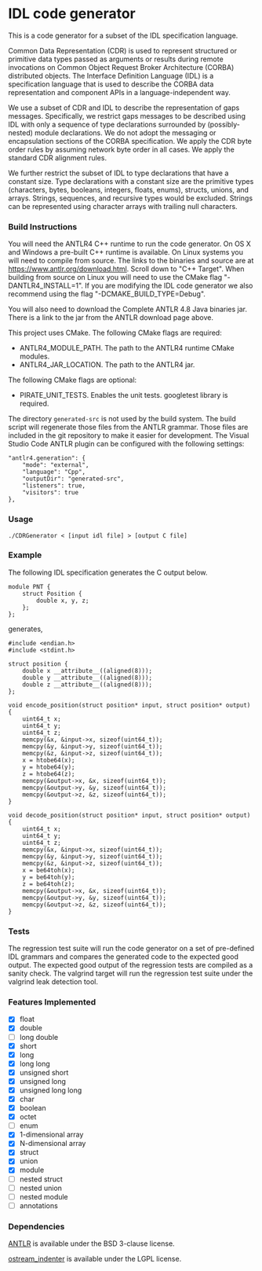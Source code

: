 # IDL code generator

This is a code generator for a subset of the IDL specification language.

Common Data Representation (CDR) is used to represent structured or primitive
data types passed as arguments or results during remote invocations on Common
Object Request Broker Architecture (CORBA) distributed objects. The Interface
Definition Language (IDL) is a specification language that is used to describe
the CORBA data representation and component APIs in a language-independent way.

We use a subset of CDR and IDL to describe the representation of gaps messages.
Specifically, we restrict gaps messages to be described using IDL with only a
sequence of type declarations surrounded by (possibly-nested) module declarations.
We do not adopt the messaging or encapsulation sections of the CORBA specification.
We apply the CDR byte order rules by assuming network byte order in all cases.
We apply the standard CDR alignment rules.

We further restrict the subset of IDL to type declarations that have a constant size.
Type declarations with a constant size are the primitive types (characters, bytes,
booleans, integers, floats, enums), structs, unions, and arrays. Strings, sequences,
and recursive types would be excluded. Strings can be represented using character
arrays with trailing null characters.

### Build Instructions

You will need the ANTLR4 C++ runtime to run the code generator.
On OS X and Windows a pre-built C++ runtime is available. On Linux
systems you will need to compile from source. The links to the
binaries and source are at https://www.antlr.org/download.html.
Scroll down to "C++ Target". When building from source on Linux
you will need to use the CMake flag "-DANTLR4_INSTALL=1". If
you are modifying the IDL code generator we also recommend using
the flag "-DCMAKE_BUILD_TYPE=Debug".

You will also need to download the Complete ANTLR 4.8 Java binaries
jar. There is a link to the jar from the ANTLR download page above.

This project uses CMake. The following CMake flags are required:

- ANTLR4_MODULE_PATH. The path to the ANTLR4 runtime CMake modules.
- ANTLR4_JAR_LOCATION. The path to the ANTLR4 jar.

The following CMake flags are optional:

- PIRATE_UNIT_TESTS. Enables the unit tests. googletest library is required.

The directory `generated-src` is not used by the build system.
The build script will regenerate those files from the ANTLR grammar.
Those files are included in the git repository to make it
easier for development. The Visual Studio Code ANTLR plugin can
be configured with the following settings:

```
"antlr4.generation": {
    "mode": "external",
    "language": "Cpp",
    "outputDir": "generated-src",
    "listeners": true,
    "visitors": true
},
```

### Usage

```
./CDRGenerator < [input idl file] > [output C file]
```

### Example

The following IDL specification generates the C output below.

```
module PNT {
	struct Position {
		double x, y, z;
	};
};
```

generates,

```
#include <endian.h>
#include <stdint.h>

struct position {
    double x __attribute__((aligned(8)));
    double y __attribute__((aligned(8)));
    double z __attribute__((aligned(8)));
};

void encode_position(struct position* input, struct position* output) {
    uint64_t x;
    uint64_t y;
    uint64_t z;
    memcpy(&x, &input->x, sizeof(uint64_t));
    memcpy(&y, &input->y, sizeof(uint64_t));
    memcpy(&z, &input->z, sizeof(uint64_t));
    x = htobe64(x);
    y = htobe64(y);
    z = htobe64(z);
    memcpy(&output->x, &x, sizeof(uint64_t));
    memcpy(&output->y, &y, sizeof(uint64_t));
    memcpy(&output->z, &z, sizeof(uint64_t));
}

void decode_position(struct position* input, struct position* output) {
    uint64_t x;
    uint64_t y;
    uint64_t z;
    memcpy(&x, &input->x, sizeof(uint64_t));
    memcpy(&y, &input->y, sizeof(uint64_t));
    memcpy(&z, &input->z, sizeof(uint64_t));
    x = be64toh(x);
    y = be64toh(y);
    z = be64toh(z);
    memcpy(&output->x, &x, sizeof(uint64_t));
    memcpy(&output->y, &y, sizeof(uint64_t));
    memcpy(&output->z, &z, sizeof(uint64_t));
}

```


### Tests

The regression test suite will run the code generator on a set of pre-defined
IDL grammars and compares the generated code to the expected good output. The
expected good output of the regression tests are compiled as a sanity check.
The valgrind target will run the regression test suite under the valgrind leak
detection tool.

### Features Implemented

 - [x] float
 - [x] double
 - [ ] long double
 - [x] short
 - [x] long
 - [x] long long
 - [x] unsigned short
 - [x] unsigned long
 - [x] unsigned long long
 - [x] char
 - [x] boolean
 - [x] octet
 - [ ] enum
 - [x] 1-dimensional array
 - [x] N-dimensional array
 - [x] struct
 - [x] union
 - [x] module
 - [ ] nested struct
 - [ ] nested union
 - [ ] nested module
 - [ ] annotations

### Dependencies

[ANTLR](https://github.com/antlr/antlr4) is available under the BSD 3-clause license.

[ostream_indenter](https://github.com/spacemoose/ostream_indenter/) is available under the LGPL license.
